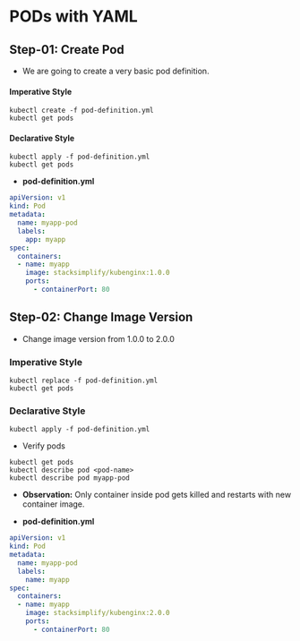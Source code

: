 # PODs with YAML

## Step-01: Create Pod
- We are going to create a very basic pod definition.
#### Imperative Style
```
kubectl create -f pod-definition.yml
kubectl get pods
```
#### Declarative Style
```
kubectl apply -f pod-definition.yml
kubectl get pods
```
- **pod-definition.yml**
```yml
apiVersion: v1
kind: Pod
metadata:
  name: myapp-pod
  labels:
    app: myapp
spec:
  containers:
  - name: myapp
    image: stacksimplify/kubenginx:1.0.0
    ports:
      - containerPort: 80
```

## Step-02: Change Image Version
- Change image version from 1.0.0 to 2.0.0
### Imperative Style
```
kubectl replace -f pod-definition.yml
kubectl get pods
```
### Declarative Style
```
kubectl apply -f pod-definition.yml
```
- Verify pods
```
kubectl get pods
kubectl describe pod <pod-name>
kubectl describe pod myapp-pod
```
- **Observation:** Only container inside pod gets killed and restarts with new container image.

- **pod-definition.yml**
```yml
apiVersion: v1
kind: Pod
metadata:
  name: myapp-pod
  labels:
    name: myapp
spec:
  containers:
  - name: myapp
    image: stacksimplify/kubenginx:2.0.0
    ports:
      - containerPort: 80
```

